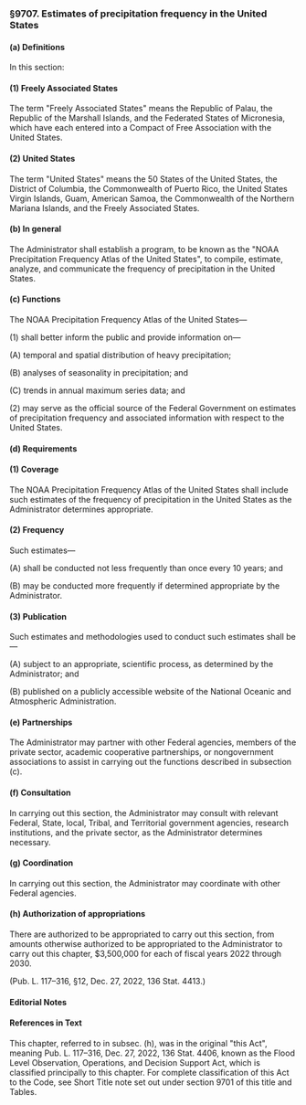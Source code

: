 ### §9707. Estimates of precipitation frequency in the United States ###

#### (a) Definitions ####

In this section:

#### (1) Freely Associated States ####

The term "Freely Associated States" means the Republic of Palau, the Republic of the Marshall Islands, and the Federated States of Micronesia, which have each entered into a Compact of Free Association with the United States.

#### (2) United States ####

The term "United States" means the 50 States of the United States, the District of Columbia, the Commonwealth of Puerto Rico, the United States Virgin Islands, Guam, American Samoa, the Commonwealth of the Northern Mariana Islands, and the Freely Associated States.

#### (b) In general ####

The Administrator shall establish a program, to be known as the "NOAA Precipitation Frequency Atlas of the United States", to compile, estimate, analyze, and communicate the frequency of precipitation in the United States.

#### (c) Functions ####

The NOAA Precipitation Frequency Atlas of the United States—

(1) shall better inform the public and provide information on—

(A) temporal and spatial distribution of heavy precipitation;

(B) analyses of seasonality in precipitation; and

(C) trends in annual maximum series data; and

(2) may serve as the official source of the Federal Government on estimates of precipitation frequency and associated information with respect to the United States.

#### (d) Requirements ####

#### (1) Coverage ####

The NOAA Precipitation Frequency Atlas of the United States shall include such estimates of the frequency of precipitation in the United States as the Administrator determines appropriate.

#### (2) Frequency ####

Such estimates—

(A) shall be conducted not less frequently than once every 10 years; and

(B) may be conducted more frequently if determined appropriate by the Administrator.

#### (3) Publication ####

Such estimates and methodologies used to conduct such estimates shall be—

(A) subject to an appropriate, scientific process, as determined by the Administrator; and

(B) published on a publicly accessible website of the National Oceanic and Atmospheric Administration.

#### (e) Partnerships ####

The Administrator may partner with other Federal agencies, members of the private sector, academic cooperative partnerships, or nongovernment associations to assist in carrying out the functions described in subsection (c).

#### (f) Consultation ####

In carrying out this section, the Administrator may consult with relevant Federal, State, local, Tribal, and Territorial government agencies, research institutions, and the private sector, as the Administrator determines necessary.

#### (g) Coordination ####

In carrying out this section, the Administrator may coordinate with other Federal agencies.

#### (h) Authorization of appropriations ####

There are authorized to be appropriated to carry out this section, from amounts otherwise authorized to be appropriated to the Administrator to carry out this chapter, $3,500,000 for each of fiscal years 2022 through 2030.

(Pub. L. 117–316, §12, Dec. 27, 2022, 136 Stat. 4413.)

#### **Editorial Notes** ####

#### References in Text ####

This chapter, referred to in subsec. (h), was in the original "this Act", meaning Pub. L. 117–316, Dec. 27, 2022, 136 Stat. 4406, known as the Flood Level Observation, Operations, and Decision Support Act, which is classified principally to this chapter. For complete classification of this Act to the Code, see Short Title note set out under section 9701 of this title and Tables.